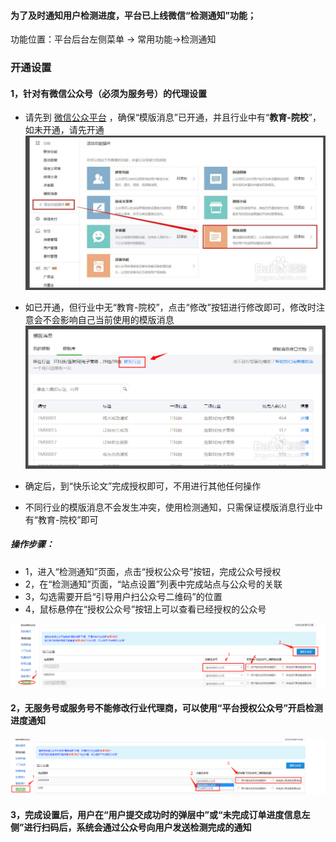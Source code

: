 #### 为了及时通知用户检测进度，平台已上线微信“检测通知”功能；

功能位置：平台后台左侧菜单 -&gt; 常用功能-&gt;检测通知

### 开通设置

#### 1，针对有微信公众号（必须为服务号）的代理设置

* 请先到 [微信公众平台](https://mp.weixin.qq.com/cgi-bin/loginpage) ，确保“模版消息”已开通，并且行业中有“**教育-院校**”，如未开通，请先开通![](/assets/import50.png)

* 如已开通，但行业中无“教育-院校”，点击“修改”按钮进行修改即可，修改时注意会不会影响自己当前使用的模版消息![](/assets/import51.png)

* 确定后，到“快乐论文”完成授权即可，不用进行其他任何操作
* 不同行业的模版消息不会发生冲突，使用检测通知，只需保证模版消息行业中有“教育-院校”即可

##### 操作步骤：

* 1，进入“检测通知”页面，点击“授权公众号”按钮，完成公众号授权
* 2，在“检测通知”页面，“站点设置”列表中完成站点与公众号的关联
* 3，勾选需要开启“引导用户扫公众号二维码”的位置
* 4，鼠标悬停在“授权公众号”按钮上可以查看已经授权的公众号

![](/assets/import52.png)

#### 2，无服务号或服务号不能修改行业代理商，可以使用“平台授权公众号”开启检测进度通知

#### ![](/assets/import53.png)

#### 3，完成设置后，用户在“用户提交成功时的弹层中”或“未完成订单进度信息左侧”进行扫码后，系统会通过公众号向用户发送检测完成的通知



